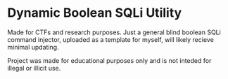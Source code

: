 # Dynamic Boolean SQLi Utility

Made for CTFs and research purposes. Just a general blind boolean SQLi command injector, uploaded as a template for myself, will likely recieve minimal updating.

Project was made for educational purposes only and is not inteded for illegal or illicit use.
